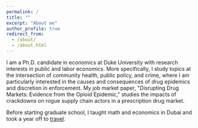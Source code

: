 ```yaml
---
permalink: /
title: ""
excerpt: "About me"
author_profile: true
redirect_from: 
  - /about/
  - /about.html
---
```


<meta name="google-site-verification" content="F1PA5O0lN6ADr5Cde5ABVSGNCeayniG2Il_SGyFGQjA" />


I am a Ph.D. candidate in economics at Duke University with research interests in public and labor economics. More specifically, I study topics at the intersection of community health, public policy, and crime, where I am particularly interested in the causes and consequences of drug epidemics and discretion in enforcement. My job market paper, "Disrupting Drug Markets: Evidence from the Opioid Epidemic," studies the impacts of crackdowns on rogue supply chain actors in a prescription drug market. 

Before starting graduate school, I taught math and economics in Dubai and took a year off to [travel](https://twitter.com/adamksoliman/status/1402014895214776331?s=20&t=kWelDx7GIkrv42lqRBRhfQ). 
